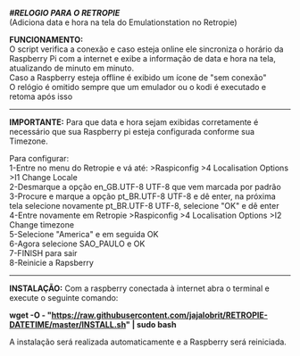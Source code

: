 ***#RELOGIO PARA O RETROPIE***   
(Adiciona data e hora na tela do Emulationstation no Retropie)






**FUNCIONAMENTO:**
<br />O script verifica a conexão e caso esteja online ele sincroniza o horário da Raspberry Pi com a internet e exibe a informação de data e hora na tela, atualizando de minuto em minuto. 
<br />Caso a Raspberry esteja offline é exibido um ícone de "sem conexão" 
<br />O relógio é omitido sempre que um emulador ou o kodi é executado e retoma após isso 

---------------------------------------------------------------------------------------------------------------------------------
**IMPORTANTE:**
Para que data e hora sejam exibidas corretamente é necessário que sua Raspberry pi esteja configurada conforme sua Timezone.

Para configurar: 
 <br />1-Entre no menu do Retropie e vá até: >Raspiconfig >4 Localisation Options >I1 Change Locale 
 <br />2-Desmarque a opção en_GB.UTF-8 UTF-8 que vem marcada por padrão 
 <br />3-Procure e marque a opção pt_BR.UTF-8 UTF-8 e dê enter, na próxima tela selecione novamente pt_BR.UTF-8 UTF-8, selecione "OK" e dê enter 
 <br />4-Entre novamente em Retropie >Raspiconfig >4 Localisation Options >I2 Change timezone 
<br />5-Selecione "America" e em seguida OK 
 <br />6-Agora selecione SAO_PAULO e OK 
 <br />7-FINISH para sair 
 <br />8-Reinicie a Rapsberry 
 
----------------------------------------------------------------------------------------------------------------------------------


**INSTALAÇÃO:** 
Com a raspberry conectada à internet abra o terminal e execute o seguinte comando:
    
**wget -O - "https://raw.githubusercontent.com/jajalobrit/RETROPIE-DATETIME/master/INSTALL.sh" | sudo bash**
    
A instalação será realizada automaticamente e a Raspberry será reiniciada.   
